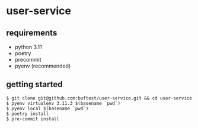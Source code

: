 # user-service

## requirements

- python 3.11
- poetry
- precommit
- pyenv (recommended)

## getting started

```
$ git clone git@github.com:buftest/user-service.git && cd user-service
$ pyenv virtualenv 3.11.3 $(basename `pwd`)
$ pyenv local $(basename `pwd`)
$ poetry install
$ pre-commit install
```
